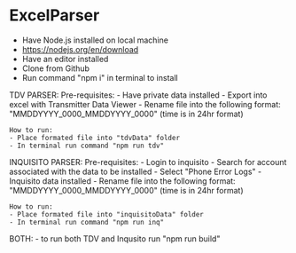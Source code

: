 # ExcelParser

- Have Node.js installed on local machine
- https://nodejs.org/en/download
- Have an editor installed
- Clone from Github
- Run command "npm i" in terminal to install

TDV PARSER:
    Pre-requisites:
    - Have private data installed
    - Export into excel with Transmitter Data Viewer
    - Rename file into the following format: "MMDDYYYY_0000_MMDDYYYY_0000" (time is in 24hr format)

    How to run:
    - Place formated file into "tdvData" folder
    - In terminal run command "npm run tdv"

INQUISITO PARSER:
    Pre-requisites:
    - Login to inquisito
    - Search for account associated with the data to be installed
    - Select "Phone Error Logs"
    - Inquisito data installed
    - Rename file into the following format: "MMDDYYYY_0000_MMDDYYYY_0000" (time is in 24hr format)

    How to run:
    - Place formated file into "inquisitoData" folder
    - In terminal run command "npm run inq"

BOTH:
    - to run both TDV and Inqusito run "npm run build"